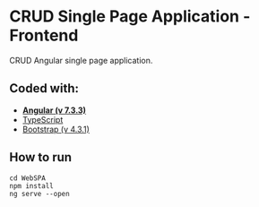 # CRUD Single Page Application - Frontend

CRUD Angular single page application.
 
## Coded with:
 * **[Angular (v 7.3.3)](https://angular.io/)**
 * [TypeScript](https://www.typescriptlang.org/)
 * [Bootstrap (v 4.3.1)](http://getbootstrap.com/)
 
## How to run
```
cd WebSPA
npm install
ng serve --open
```
